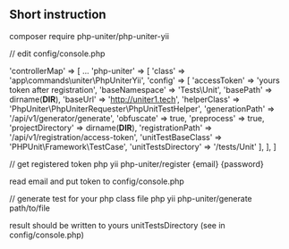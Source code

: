 ## Short instruction
composer require php-uniter/php-uniter-yii

// edit config/console.php

'controllerMap' => [
...
    'php-uniter' => [
        'class' => 'app\commands\uniter\PhpUniterYii',
        'config' => [
            'accessToken'         => 'yours token after registration',
            'baseNamespace'       => 'Tests\Unit',
            'basePath'            => dirname(__DIR__),
            'baseUrl'             => 'http://uniter1.tech',
            'helperClass'         => 'PhpUniter\PhpUniterRequester\PhpUnitTestHelper',
            'generationPath'      => '/api/v1/generator/generate',
            'obfuscate'           => true,
            'preprocess'          => true,
            'projectDirectory'    => dirname(__DIR__),
            'registrationPath'    => '/api/v1/registration/access-token',
            'unitTestBaseClass'   => 'PHPUnit\Framework\TestCase',
            'unitTestsDirectory'  => '/tests/Unit'
        ],
    ],
]

// get registered token
php yii php-uniter/register {email} {password}

read email and put token to config/console.php

// generate test for your php class file
php yii php-uniter/generate path/to/file

result should be written to yours unitTestsDirectory (see in config/console.php)
